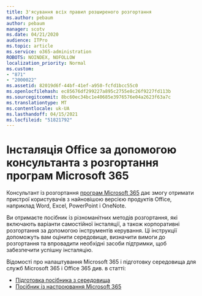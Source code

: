 ```yaml
---
title: З'ясування всіх правил розширеного розгортання
ms.author: pebaum
author: pebaum
manager: scotv
ms.date: 04/21/2020
audience: ITPro
ms.topic: article
ms.service: o365-administration
ROBOTS: NOINDEX, NOFOLLOW
localization_priority: Normal
ms.custom:
- "871"
- "2000022"
ms.assetid: 82019d6f-44bf-41ef-a950-fcfd1bcc55c0
ms.openlocfilehash: ec85676df299227a895c2755e8c26f9227fd113b
ms.sourcegitcommit: 8bc60ec34bc1e40685e3976576e04a2623f63a7c
ms.translationtype: MT
ms.contentlocale: uk-UA
ms.lasthandoff: 04/15/2021
ms.locfileid: "51821792"
---
```

# <a name="install-office-with-the-microsoft-365-apps-deployment-advisor"></a>Інсталяція Office за допомогою консультанта з розгортання програм Microsoft 365

Консультант із розгортання [програм Microsoft 365](https://go.microsoft.com/fwlink/?linkid=2145748) дає змогу отримати пристрої користувачів з найновішою версією продуктів Office, наприклад Word, Excel, PowerPoint і OneNote.
  
Ви отримаєте посібник із різноманітних методів розгортання, які включають варіанти самостійної інсталяції, а також корпоративні розгортання за допомогою інструментів керування. Ці інструкції допоможуть вам оцінити середовище, визначити вимоги до розгортання та впровадити необхідні засоби підтримки, щоб забезпечити успішну інсталяцію.
  
Відомості про налаштування Microsoft 365 і підготовку середовища для служб Microsoft 365 і Office 365 див. в статті:

- [Підготовка посібника з середовища](https://go.microsoft.com/fwlink/?linkid=2005213)
- [Посібник із настроювання Microsoft 365](https://go.microsoft.com/fwlink/?linkid=2072646)
